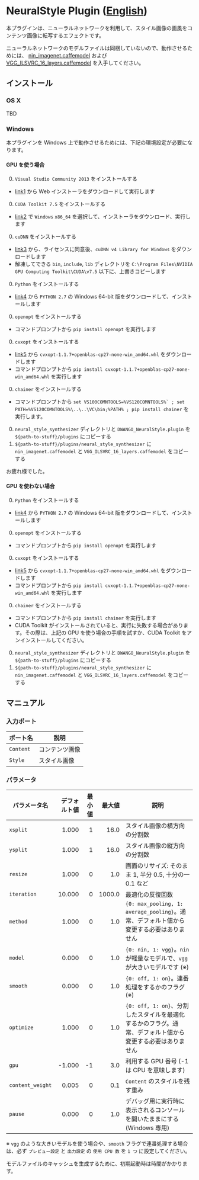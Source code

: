 NeuralStyle Plugin ([English](./README.md))
====================

本プラグインは、ニューラルネットワークを利用して、スタイル画像の画風をコンテンツ画像に転写するエフェクトです。

ニューラルネットワークのモデルファイルは同梱していないので、動作させるためには、 [nin_imagenet.caffemodel](https://gist.github.com/mavenlin/d802a5849de39225bcc6) および [VGG_ILSVRC_16_layers.caffemodel](https://gist.github.com/ksimonyan/211839e770f7b538e2d8#file-readme-md) を入手してください。

## インストール

### OS X

TBD

### Windows

本プラグインを Windows 上で動作させるためには、下記の環境設定が必要になります。

#### GPU を使う場合

0. `Visual Studio Community 2013` をインストールする
 * [link1](https://www.visualstudio.com/ja-jp/downloads/download-visual-studio-vs.aspx) から Web インストーラをダウンロードして実行します
0. `CUDA Toolkit 7.5` をインストールする
 * [link2](https://developer.nvidia.com/cuda-downloads) で `Windows` `x86_64` を選択して、インストーラをダウンロード、実行します
0. `cuDNN` をインストールする
 * [link3](https://developer.nvidia.com/rdp/cudnn-download) から、ライセンスに同意後、`cuDNN v4 Library for Windows` をダウンロードします
 * 解凍してできる `bin`, `include`, `lib` ディレクトリを `C:\Program Files\NVIDIA GPU Computing Toolkit\CUDA\v7.5` 以下に、上書きコピーします
0. `Python` をインストールする
 * [link4](https://www.continuum.io/downloads) から `PYTHON 2.7` の Windows 64-bit 版をダウンロードして、インストールします
0. `openopt` をインストールする
 * コマンドプロンプトから `pip install openopt` を実行します
0. `cvxopt` をインストールする
 * [link5](http://www.lfd.uci.edu/~gohlke/pythonlibs/#cvxopt) から `cvxopt-1.1.7+openblas-cp27-none-win_amd64.whl` をダウンロードします
 * コマンドプロンプトから `pip install cvxopt-1.1.7+openblas-cp27-none-win_amd64.whl` を実行します
0. `chainer` をインストールする
 * コマンドプロンプトから ```set VS100COMNTOOLS=%VS120COMNTOOLS%` ; set PATH=%VS120COMNTOOLS%\..\..\VC\bin;%PATH% ; pip install chainer``` を実行します。
0. `neural_style_synthesizer` ディレクトリと `DWANGO_NeuralStyle.plugin` を `${path-to-stuff}/plugins` にコピーする
0. `${path-to-stuff}/plugins/neural_style_synthesizer` に `nin_imagenet.caffemodel` と `VGG_ILSVRC_16_layers.caffemodel` をコピーする

お疲れ様でした。

#### GPU を使わない場合

0. `Python` をインストールする
 * [link4](https://www.continuum.io/downloads) から `PYTHON 2.7` の Windows 64-bit 版をダウンロードして、インストールします
0. `openopt` をインストールする
 * コマンドプロンプトから `pip install openopt` を実行します
0. `cvxopt` をインストールする
 * [link5](http://www.lfd.uci.edu/~gohlke/pythonlibs/#cvxopt) から `cvxopt-1.1.7+openblas-cp27-none-win_amd64.whl` をダウンロードします
 * コマンドプロンプトから `pip install cvxopt-1.1.7+openblas-cp27-none-win_amd64.whl` を実行します
0. `chainer` をインストールする
 * コマンドプロンプトから ```pip install chainer``` を実行します
 * CUDA Toolkit がインストールされていると、実行に失敗する場合があります。その際は、上記の GPU を使う場合の手順を試すか、CUDA Toolkit をアンインストールしてください。
0. `neural_style_synthesizer` ディレクトリと `DWANGO_NeuralStyle.plugin` を `${path-to-stuff}/plugins` にコピーする
0. `${path-to-stuff}/plugins/neural_style_synthesizer` に `nin_imagenet.caffemodel` と `VGG_ILSVRC_16_layers.caffemodel` をコピーする

## マニュアル

### 入力ポート

| ポート名 | 説明 |
| --- | --- |
| `Content` | コンテンツ画像 |
| `Style`   | スタイル画像 |

### パラメータ

| パラメータ名 | デフォルト値 | 最小値 | 最大値 | 説明 |
| --- | ---:| ---:| ---:| --- |
| `xsplit`         |  1.000 |  1 |   16.0 | スタイル画像の横方向の分割数 |
| `ysplit`         |  1.000 |  1 |   16.0 | スタイル画像の縦方向の分割数 |
| `resize`         |  1.000 |  0 |    1.0 | 画面のリサイズ: そのまま 1, 半分 0.5, 十分の一 0.1 など |
| `iteration`      | 10.000 |  0 | 1000.0 | 最適化の反復回数 |
| `method`         |  1.000 |  0 |    1.0 | `{0: max_pooling, 1: average_pooling}`。通常、デフォルト値から変更する必要はありません |
| `model`          |  0.000 |  0 |    1.0 | `{0: nin, 1: vgg}`。`nin` が軽量なモデルで、`vgg` が大きいモデルです (※) |
| `smooth`         |  0.000 |  0 |    1.0 | `{0: off, 1: on}`。連番処理をするかのフラグ (※) |
| `optimize`       |  1.000 |  0 |    1.0 | `{0: off, 1: on}`、分割したスタイルを最適化するかのフラグ。通常、デフォルト値から変更する必要はありません |
| `gpu`            | -1.000 | -1 |    3.0 | 利用する GPU 番号 (-1 は CPU を意味します) |
| `content_weight` |  0.005 |  0 |    0.1 | `Content` のスタイルを残す重み |
| `pause`          |  0.000 |  0 |    1.0 | デバッグ用に実行時に表示されるコンソールを開いたままにする (Windows 専用) |

※ `vgg` のような大きいモデルを使う場合や、`smooth` フラグで連番処理する場合は、必ず `プレビュー設定` と `出力設定` の `使用 CPU 数` を `1 つ` に設定してください。

モデルファイルのキャッシュを生成するために、初期起動時は時間がかかります。
